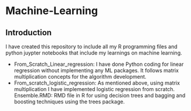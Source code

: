 # Machine-Learning
## Introduction
I have created this repository to include all my R programming files and python juypter notebooks that include my learnings on machine learning.  
- From_Scratch_Linear_regression: I have done Python coding for linear regression without implementing any ML packages. It follows matrix multiplication concepts for the algorithm development.
- From_scratch_logistic_regression: As mentioned above, using matrix multiplication I have implemented logistic regression from scratch.
Ensemble.RMD: RMD file in R for using decision trees and bagging and boosting techniques using the trees package.
